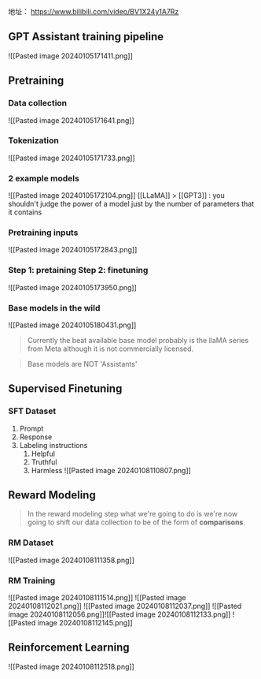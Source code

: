 
地址： https://www.bilibili.com/video/BV1X24y1A7Rz

## GPT Assistant training pipeline
![[Pasted image 20240105171411.png]]

## Pretraining
### Data collection
![[Pasted image 20240105171641.png]]
### Tokenization
![[Pasted image 20240105171733.png]]
### 2 example models
![[Pasted image 20240105172104.png]]
[[LLaMA]] > [[GPT3]] : you shouldn't judge the power of a model just by the number of parameters that it contains
### Pretraining inputs
![[Pasted image 20240105172843.png]]
### Step 1: pretaining Step 2: finetuning
![[Pasted image 20240105173950.png]]
### Base models in the wild
![[Pasted image 20240105180431.png]] 
> Currently the beat available base model probably is the llaMA series from Meta although it is not commercially licensed.

> Base models are NOT 'Assistants'

## Supervised Finetuning
### SFT Dataset
1. Prompt
2. Response
3. Labeling instructions
	1. Helpful
	2. Truthful
	3. Harmless
![[Pasted image 20240108110807.png]]

## Reward Modeling
> In the reward modeling step what we're going to do is we're now going to shift our data collection to be of the form of **comparisons**.
### RM Dataset
![[Pasted image 20240108111358.png]]
### RM Training
![[Pasted image 20240108111514.png]]
![[Pasted image 20240108112021.png]]
![[Pasted image 20240108112037.png]]
![[Pasted image 20240108112056.png]]![[Pasted image 20240108112133.png]]
![[Pasted image 20240108112145.png]]
## Reinforcement Learning
![[Pasted image 20240108112518.png]]
##